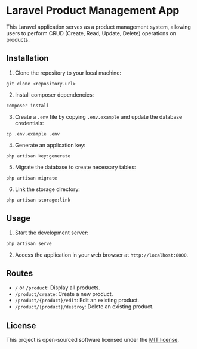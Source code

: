 # Laravel Product Management App

This Laravel application serves as a product management system, allowing users to perform CRUD (Create, Read, Update, Delete) operations on products.

## Installation

1. Clone the repository to your local machine:

```git clone <repository-url>```


2. Install composer dependencies:

```composer install```

3. Create a `.env` file by copying `.env.example` and update the database credentials:

```cp .env.example .env```


4. Generate an application key:

```php artisan key:generate```


5. Migrate the database to create necessary tables:

```php artisan migrate```


6. Link the storage directory:

```php artisan storage:link```



## Usage

1. Start the development server:

```php artisan serve```



2. Access the application in your web browser at `http://localhost:8000`.

## Routes

- `/` or `/product`: Display all products.
- `/product/create`: Create a new product.
- `/product/{product}/edit`: Edit an existing product.
- `/product/{product}/destroy`: Delete an existing product.

## License

This project is open-sourced software licensed under the [MIT license](https://opensource.org/licenses/MIT).


